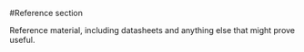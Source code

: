 #Reference section

Reference material, including datasheets and anything else that might prove useful.
